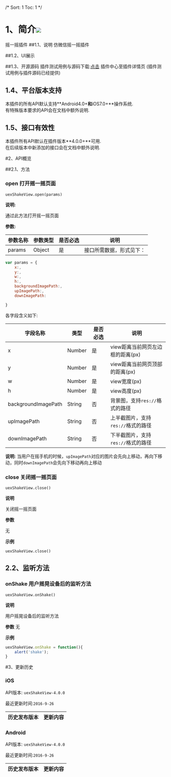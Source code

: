 /*
Sort: 1
Toc: 1
*/


 # 1、简介[![](http://appcan-download.oss-cn-beijing.aliyuncs.com/%E5%85%AC%E6%B5%8B%2Fgf.png)]()<ignore>
摇一摇插件
##1.1、说明<ignore>
仿微信摇一摇插件

##1.2、UI展示<ignore>

##1.3、开源源码<ignore>
插件测试用例与源码下载:[点击]() 插件中心至插件详情页 (插件测试用例与插件源码已经提供)

## 1.4、平台版本支持<ignore>
本插件的所有API默认支持**Android4.0+**和**iOS7.0+**操作系统.  
有特殊版本要求的API会在文档中额外说明.

## 1.5、接口有效性<ignore>
本插件所有API默认在插件版本**4.0.0+**可用.  
在后续版本中新添加的接口会在文档中额外说明.

#2、API概览<ignore>

##2.1、方法<ignore>

###  open 打开摇一摇页面

`uexShakeView.open(params)`

**说明:**

通过此方法打开摇一摇页面

**参数:**

| 参数名称     | 参数类型     | 是否必选 | 说明           |
| -------- | -------- | ---- | ------------ |
| params   | Object   | 是    | 接口所需数据，形式见下： |


```javascript
var params = {
	x:,
	y:,
	w:,
	h:,
	backgroundImagePath:,
	upImagePath:,
	downImagePath:

}
```

各字段含义如下:

| 字段名称 | 类型     | 是否必选 | 说明                   |
| ---- | ------ | ---- | -------------------- |
| x    | Number | 是    | view距离当前网页左边框的距离(px) |
| y    | Number | 是    | view距离当前网页顶部的距离(px)  |
| w    | Number | 是    | view宽度(px)           |
| h    | Number | 是    | view高度(px)           |
| backgroundImagePath | String | 否    | 背景图，支持`res://`格式的路径          |
| upImagePath    | String | 否    |  上半截图片，支持`res://`格式的路径          |
| downImagePath   | String | 否    | 下半截图片，支持`res://`格式的路径      |

**说明:** 当用户在摇手机的时候，`upImagePath`对应的图片会先向上移动，再向下移动，同时`downImagePath`会先向下移动再向上移动

### close  关闭摇一摇页面

`uexShakeView.close()`

**说明**

 关闭摇一摇页面

**参数**

无


**示例**

```
uexShakeView.close()
```

## 2.2、监听方法<ignore>

### onShake  用户摇晃设备后的监听方法<ignore>

`uexShakeView.onShake()`

**说明**

用户摇晃设备后的监听方法

**参数**
无

**示例**

```javascript
uexShakeView.onShake = function(){
	alert('shake');
}
```

#3、更新历史 <ignore>

### iOS<ignore>

API版本: `uexShakeView-4.0.0`

最近更新时间:`2016-9-26`

| 历史发布版本 | 更新内容              |
| ------ | ----------------- |

### Android<ignore>

API版本: `uexShakeView-4.0.0`

最近更新时间:`2016-9-26`

| 历史发布版本 | 更新内容 |
| ------ | ---- |
